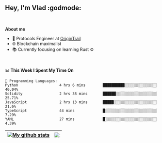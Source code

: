 ## Hey, I'm Vlad :godmode:

<br/>

**About me**
- 💼 Protocols Engineer at [OriginTrail](https://github.com/OriginTrail)
- 🌐 Blockchain maximalist
- 📚 Currently focusing on learning Rust :gear:

<br/>

<!--START_SECTION:waka-->
📊 **This Week I Spent My Time On** 

```text
💬 Programming Languages: 
Python                   4 hrs 6 mins        ██████████░░░░░░░░░░░░░░░   40.04% 
Solidity                 2 hrs 38 mins       ██████░░░░░░░░░░░░░░░░░░░   25.71% 
JavaScript               2 hrs 13 mins       █████░░░░░░░░░░░░░░░░░░░░   21.6% 
TypeScript               44 mins             █░░░░░░░░░░░░░░░░░░░░░░░░   7.29% 
YAML                     27 mins             █░░░░░░░░░░░░░░░░░░░░░░░░   4.39%

```


<!--END_SECTION:waka-->


| <a href="https://github.com/anuraghazra/github-readme-stats"><img align="center" src="https://github-readme-stats.vercel.app/api?username=u-hubar&show_icons=true&include_all_commits=true&theme=dark&hide_border=true" alt="My github stats" /></a> | <a href="https://github.com/anuraghazra/github-readme-stats"><img align="center" src="https://github-readme-stats.vercel.app/api/top-langs/?username=u-hubar&layout=compact&theme=dark&hide_border=true" /></a> |
| ------------- | ------------- |
